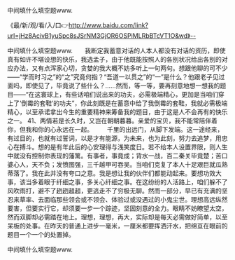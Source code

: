 中间填什么填空题www.

《最/新/观/看/入/口👉http://www.baidu.com/link?url=jHz8AcivB1yuSpc8sJSrNM3GjOR6OSPiMLRbBTcVT1O&wd》--

中间填什么填空题www.　　我断定我蓄意对话的人本人都没有对话的资历，即使真有如许不堪设想的快乐，我选孟子，由于他既能按照人的各别状况给出各别的对应办法，又有点浑家心切，贪婪的我大概不妨多听上一句两句。想跟他聊的可不少——“学而时习之”的“之”究竟何指？“吾道一以贯之”的“一”是什么？他跟老子见过面吗，即使见了，毕竟说了些什么？……然而，等一等，要再刻意地想一想我的题目——“在这寰球上，有些话咱们说出来的功夫，必需极端精心，更加是当咱们穿上了‘倒霉的套鞋’的功夫”，你此刻既是在蓄意中给了我倒霉的套鞋，我就必需极端精心，以至承诺拿出今生的重要精神来筹备我的题目，由于这是人不会再有的快乐之一。
	41、两情若是长久时，又岂在朝朝暮暮。亲爱的宝贝，我不能常陪伴着你，但我和你的心永远在一起。
　　千里的出远门，从脚下发端。这一途经来，有过目的，也就有过誓词，以是才有能源，为未来，也为此刻，努力去追梦，用忠心在搏斗。想的是有年此后的心安理得与浅笑度日。若不给本人设置界限，则人生中就没有控制你表现的藩篱。有事者，事竟成；背水一战，百二秦关毕竟楚；苦口婆心人，天不负；发愤图强，三千越甲可吞吴。当咱们克复了本人十足艰巨就瓜熟蒂落了。我在此并没有夸口之意。我是想让我的伙伴们都能动起来。要想功效大事，该当多着眼于纤细之事，多关心纤细之事。在这纷纷的人活路上，咱们躲不了风吹雨打，避不了趔趔趄趄，更逃走不了穷极无聊。然而一部分，早已有充满的坚忍来草率、去面临那些领会或不领会、体验过或没遇过的小鬼尘世。理想高远纵然要害，但要实行它，却须要一步一个踪迹，坚固刻意的全力。眼睛不妨瞭望太空，然而双脚却必需踏在地上。理想，理想，再大，实际却是每天必需做好简单，以至呆板的处事。在昨天的普通上进步一毫米，一厘米都要挥洒汗水，把绵亘在眼前的题目一个一个的处置掉。





中间填什么填空题www.
